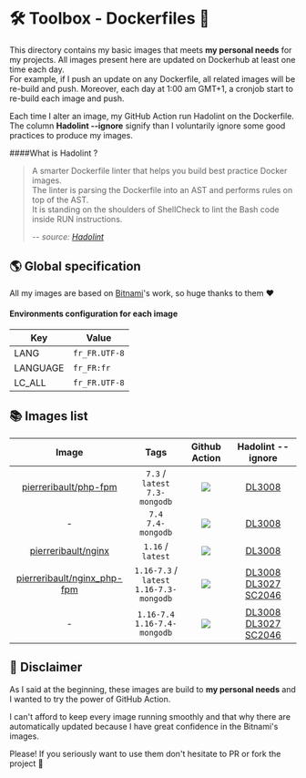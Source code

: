 # 🛠 Toolbox - Dockerfiles 🐳

This directory contains my basic images that meets **my personal needs** for my projects. All images present here are updated on Dockerhub at least one time each day.<br>
For example, if I push an update on any Dockerfile, all related images will be re-build and push. Moreover, each day at 1:00 am GMT+1, a cronjob start to re-build each image and push.  

Each time I alter an image, my GitHub Action run Hadolint on the Dockerfile. The column **Hadolint --ignore** signify than I voluntarily ignore some good practices to produce my images.

####What is Hadolint ?
> A smarter Dockerfile linter that helps you build best practice Docker images. <br>
> The linter is parsing the Dockerfile into an AST and performs rules on top of the AST. <br>
> It is standing on the shoulders of ShellCheck to lint the Bash code inside RUN instructions.
>
> -- <cite>source: [Hadolint](https://github.com/hadolint/hadolint)</cite>

## 🌎 Global specification 

All my images are based on [Bitnami](https://github.com/bitnami)'s work, so huge thanks to them ❤️

#### Environments configuration for each image 
Key| Value
--- | ---
LANG | `fr_FR.UTF-8`
LANGUAGE | `fr_FR:fr`
LC_ALL | `fr_FR.UTF-8`

## 📚 Images list

|Image | Tags | Github Action | Hadolint --ignore|
|:-----------: | :-------------: | :-------------: | :-------------:|
|[pierreribault/php-fpm](https://hub.docker.com/repository/docker/pierreribault/php-fpm) | `7.3` / `latest`<br> `7.3-mongodb`|![](https://github.com/pierreribault/toolbox-dockerfiles/workflows/PHP-FPM%207.3/badge.svg)| [DL3008](https://github.com/hadolint/hadolint/wiki/DL3008)|
| - | `7.4` <br> `7.4-mongodb`|![](https://github.com/pierreribault/toolbox-dockerfiles/workflows/PHP-FPM%207.4/badge.svg)| [DL3008](https://github.com/hadolint/hadolint/wiki/DL3008)|
|[pierreribault/nginx](https://hub.docker.com/repository/docker/pierreribault/nginx) | `1.16` / `latest`|![](https://github.com/pierreribault/toolbox-dockerfiles/workflows/Nginx%201.16/badge.svg)| [DL3008](https://github.com/hadolint/hadolint/wiki/DL3008)|
|[pierreribault/nginx_php-fpm](https://hub.docker.com/repository/docker/pierreribault/nginx_php-fpm) | `1.16-7.3` / `latest` <br> `1.16-7.3-mongodb`|![](https://github.com/pierreribault/toolbox-dockerfiles/workflows/Nginx%201.16%20+%20FPM%207.3/badge.svg)| [DL3008](https://github.com/hadolint/hadolint/wiki/DL3008) [DL3027](https://github.com/hadolint/hadolint/wiki/DL3027) [SC2046](https://github.com/hadolint/hadolint/wiki/SC2046)|
| - | `1.16-7.4` <br> `1.16-7.4-mongodb`|![](https://github.com/pierreribault/toolbox-dockerfiles/workflows/Nginx%201.16%20+%20FPM%207.4/badge.svg)| [DL3008](https://github.com/hadolint/hadolint/wiki/DL3008) [DL3027](https://github.com/hadolint/hadolint/wiki/DL3027) [SC2046](https://github.com/hadolint/hadolint/wiki/SC2046)|

## 🚨 Disclaimer

As I said at the beginning, these images are build to **my personal needs** and I wanted to try the power of GitHub Action.

I can't afford to keep every image running smoothly and that why there are automatically updated because I have great confidence in the Bitnami's images.

Please! If you seriously want to use them don't hesitate to PR or fork the project 🚀
